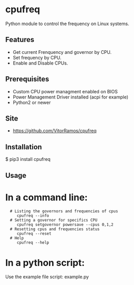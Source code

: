 # cpufreq

Python module to control the frequency on Linux systems.

## Features

 - Get current Frenquency and governor by CPU.
 - Set frequency by CPU.
 - Enable and Disable CPUs.

## Prerequisites

 - Custom CPU power managment enabled on BIOS
 - Power Management Driver installed (acpi for example)
 - Python2 or newer

## Site

 - <https://github.com/VitorRamos/cpufreq>

## Installation

 $ pip3 install cpufreq

## Usage

 # In a command line:

```
  # Listing the governors and frequencies of cpus
     cpufreq --info
  # Setting a governor for specifics CPU
     cpufreq setgovernor powersave --cpus 0,1,2
  # Resetting cpus and frequencies status
     cpufreq --reset
  # Help 
     cpufreq --help
```

 # In a python script:
 Use the example file script: example.py


